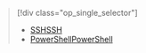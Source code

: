 > [!div class="op_single_selector"]
> * [<span data-ttu-id="30002-101">SSH</span><span class="sxs-lookup"><span data-stu-id="30002-101">SSH</span></span>](../articles/hdinsight/hdinsight-hadoop-mahout-linux-mac.md)
> * [<span data-ttu-id="30002-102">PowerShell</span><span class="sxs-lookup"><span data-stu-id="30002-102">PowerShell</span></span>](../articles/hdinsight/hdinsight-mahout.md)
> 
> 

